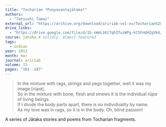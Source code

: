 ```yaml
---
title: "Tocharian *Puṇyavantajātaka*"
authors:
  - "Tatsushi Tamai"
external_url: "https://archive.org/download/aririab-vol-xv/Tocharian%20Punyavantajataka.pdf"
drive_links:
  - "https://drive.google.com/file/d/1G-sWeL1KiTqh3TuiWPg-kC5FnUHZgVk4/view?usp=drivesdk"
course: jataka # solidly. Almost featured
tags:
  - indian
year: 2012
month: mar
journal: aririab
volume: 15
pages: "161--187"
---
```


> In the mixture with rags, strings and pegs together, well it was my image [*rūpa*].  
So in the mixture with bone, flesh and sinews it is the individual *rūpa* of living beings.  
If I divide the body parts apart, there is no individuality by name.  
As my love was in rags, so it is in the body. Oh, blind passion!

A series of Jātaka stories and poems from Tocharian fragments.
